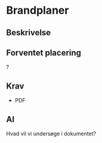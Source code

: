 # Brandplaner

## Beskrivelse

## Forventet placering

?

## Krav

- PDF

## AI

Hvad vil vi undersøge i dokumentet?
